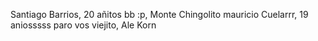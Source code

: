 Santiago Barrios, 20 añitos bb :p, Monte Chingolito
mauricio Cuelarrr, 19 aniosssss paro vos viejito, Ale Korn